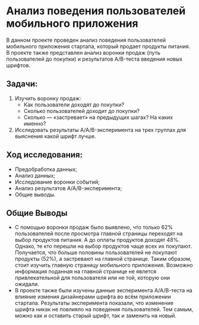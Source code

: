 # Анализ поведения пользователей мобильного приложения
В данном проекте проведен анализ поведения пользователей мобильного приложения стартапа, который продает продукты питания. В проекте также представлен анализ воронки продаж (путь пользователей до покупки) и результатов A/B-теста введения новых шрифтов.
## Задачи:
1. Изучить воронку продаж:
     - Как пользователи доходят до покупки?
     - Сколько пользователей доходит до покупки?
     - Сколько — «застревает» на предыдущих шагах? На каких именно?
2. Исследовать результаты A/A/B-эксперимента на трех группах для выяснения какой шрифт лучше.

## Ход исследования:
- Предобработка данных;
- Анализ данных;
- Исследование воронки событий;
- Анализ результатов A/A/B-эксперимента;
- Общие выводы.

## Общие Выводы
- С помощью воронки продаж было выявлено, что только 62% пользователей после просмотра главной страницы переходят на выбор продуктов питания. А до оплаты продуктов доходят 48%. Однако, те кто перешли на выбор продуктов чаще всех их покупают. Получается, что больше половины пользователей не покупают продукты (52%), а застревают на главной странице. Таким образом, стоит изучить главную страницу мобильного приложения. Возможно информация поданная на главной странице не явлется привлекательной для пользователя или не той, которую они ожидали.
- В проекте также были изучены данные эксперимента A/A/B-теста на влияние измения дизайнерами шрифта во всём приложении стартапа. Результаты эксперимента показали, что изменение шрифта никак не повлияло на поведения пользователей. Тем самым, можно как и оставить старый шрифт, так и заменить на новый.
